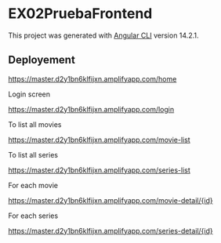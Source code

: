 # EX02PruebaFrontend

This project was generated with [Angular CLI](https://github.com/angular/angular-cli) version 14.2.1.

## Deployement

https://master.d2y1bn6klfijxn.amplifyapp.com/home

Login screen

https://master.d2y1bn6klfijxn.amplifyapp.com/login

To list all movies

https://master.d2y1bn6klfijxn.amplifyapp.com/movie-list

To list all series

https://master.d2y1bn6klfijxn.amplifyapp.com/series-list

For each movie

https://master.d2y1bn6klfijxn.amplifyapp.com/movie-detail/{id}

For each series

https://master.d2y1bn6klfijxn.amplifyapp.com/series-detail/{id}
